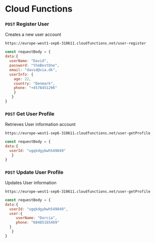 # Cloud Functions

### `POST` Register User 
Creates a new user account<br>

`https://europe-west1-sep6-310611.cloudfunctions.net/user-register`

```js
const requestBody = {
data:{
  userName: "David",
  password: "theBestOne",
  email: "david@via.dk",
  userInfo: {
    age: 22,
    country: "Denmark",
    phone: "+4578451296"
    }
   }
}
```

### `POST` Get User Profile
Retrieves User information account<br>

`https://europe-west1-sep6-310611.cloudfunctions.net/user-getProfile`

```js
const requestBody = {
data:{
  userId: "ugqkdgybwh549849"
   }
}
```


### `POST` Update User Profile
Updates User information<br>

`https://europe-west1-sep6-310611.cloudfunctions.net/user-getProfile`

```js
const requestBody = {
data:{
  userId: "ugqkdgybwh549849",
  user:{
     userName: "Dorcia",
     phone: "68485165469"
  }
   }
}
```
